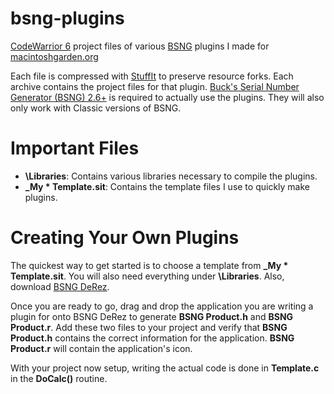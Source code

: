 # bsng-plugins
[CodeWarrior 6](https://macintoshgarden.org/apps/codewarrior-6) project files of various [BSNG](https://macintoshgarden.org/apps/bucks-serial-number-generator-bsng) plugins I made for [macintoshgarden.org](https://macintoshgarden.org/)

Each file is compressed with [StuffIt](https://macintoshgarden.org/apps/stuffit-expander-55) to preserve resource forks. Each archive contains the project files for that plugin. [Buck's Serial Number Generator (BSNG) 2.6+](https://macintoshgarden.org/apps/bucks-serial-number-generator-bsng) is required to actually use the plugins. They will also only work with Classic versions of BSNG.

# Important Files
* **\Libraries**: Contains various libraries necessary to compile the plugins.
* **\_My * Template.sit**: Contains the template files I use to quickly make plugins.

# Creating Your Own Plugins
The quickest way to get started is to choose a template from **\_My * Template.sit**.  You will also need everything under **\Libraries**. Also, download [BSNG DeRez](https://github.com/siddhartha77/bsng-derez).

Once you are ready to go, drag and drop the application you are writing a plugin for onto BSNG DeRez to generate **BSNG Product.h** and **BSNG Product.r**. Add these two files to your project and verify that **BSNG Product.h** contains the correct information for the application. **BSNG Product.r** will contain the application's icon.

With your project now setup, writing the actual code is done in **Template.c** in the **DoCalc()** routine.
